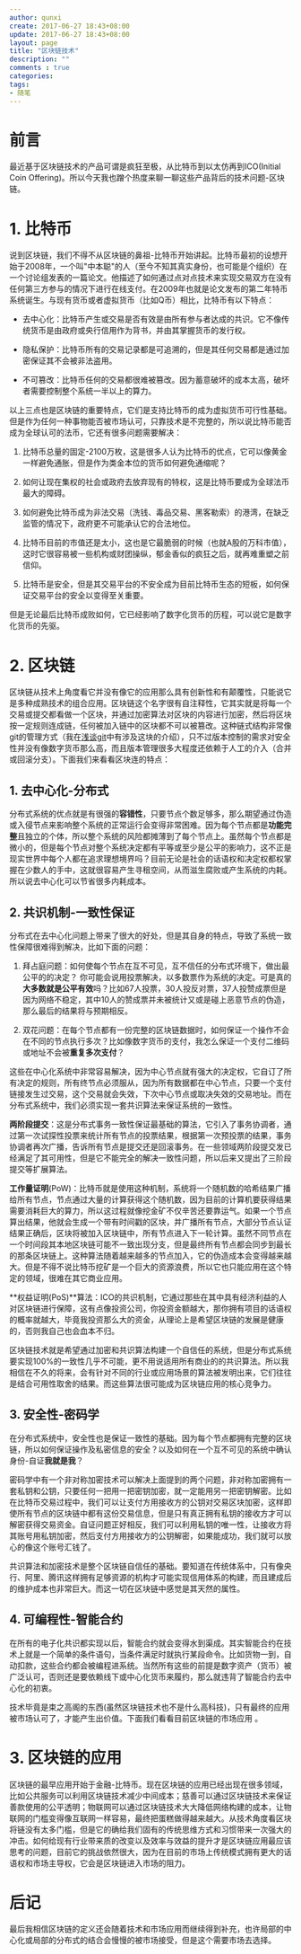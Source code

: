```yaml
---
author: qunxi
create: 2017-06-27 18:43+08:00
update: 2017-06-27 18:43+08:00
layout: page
title: "区块链技术"
description: ""
comments : true
categories:
tags:
- 随笔
---
```

# 前言

最近基于区块链技术的产品可谓是疯狂至极，从比特币到以太仿再到ICO(Initial Coin Offering)。所以今天我也蹭个热度来聊一聊这些产品背后的技术问题-区块链。

<!--more-->

# 1. 比特币

说到区块链，我们不得不从区块链的鼻祖-比特币开始讲起。比特币最初的设想开始于2008年，一个叫"中本聪"的人（至今不知其真实身份，也可能是个组织）在一个讨论组发表的一篇论文。他描述了如何通过点对点技术来实现交易双方在没有任何第三方参与的情况下进行在线支付。在2009年也就是论文发布的第二年特币系统诞生。与现有货币或者虚拟货币（比如Q币）相比，比特币有以下特点：

* 去中心化：比特币产生或交易是否有效是由所有参与者达成的共识。它不像传统货币是由政府或央行信用作为背书，并由其掌握货币的发行权。

* 隐私保护：比特币所有的交易记录都是可追溯的，但是其任何交易都是通过加密保证其不会被非法盗用。

* 不可篡改：比特币任何的交易都很难被篡改。因为蓄意破坏的成本太高，破坏者需要控制整个系统一半以上的算力。

以上三点也是区块链的重要特点，它们是支持比特币的成为虚拟货币可行性基础。但是作为任何一种事物能否被市场认可，只靠技术是不完整的，所以说比特币能否成为全球认可的法币，它还有很多问题需要解决：

1. 比特币总量的固定-2100万枚，这是很多人认为比特币的优点，它可以像黄金一样避免通胀，但是作为类金本位的货币如何避免通缩呢？

2. 如何让现在集权的社会或政府去放弃现有的特权，这是比特币要成为全球法币最大的障碍。

3. 如何避免比特币成为非法交易（洗钱、毒品交易、黑客勒索）的港湾，在缺乏监管的情况下，政府更不可能承认它的合法地位。

4. 比特币目前的市值还是太小，这也是它最脆弱的时候（也就A股的万科市值），这时它很容易被一些机构或财团操纵，郁金香似的疯狂之后，就再难重塑之前信仰。

5. 比特币是安全，但是其交易平台的不安全成为目前比特币生态的短板，如何保证交易平台的安全以变得至关重要。

但是无论最后比特币成败如何，它已经影响了数字化货币的历程，可以说它是数字化货币的先驱。

# 2. 区块链

区块链从技术上角度看它并没有像它的应用那么具有创新性和有颠覆性，只能说它是多种成熟技术的组合应用。区块链这个名字很有自注释性，它其实就是将每一个交易或提交都看做一个区块，并通过加密算法对区块的内容进行加密，然后将区块按一定规则连成链，任何被加入链中的区块都不可以被篡改。这种链式结构非常像git的管理方式（我在[浅谈git](https://qunxi.github.io/2016/12/05/git-inside.html)中有涉及这块的介绍），只不过版本控制的需求对安全性并没有像数字货币那么高，而且版本管理很多大程度还依赖于人工的介入（合并或回滚分支）。下面我们来看看区块连的特点：

## 1. 去中心化-分布式

分布式系统的优点就是有很强的**容错性**，只要节点个数足够多，那么期望通过伪造或入侵节点来影响整个系统的正常运行会变得非常困难。因为每个节点都是**功能完整**且独立的个体，所以整个系统的风险都摊薄到了每个节点上。虽然每个节点都是微小的，但是每个节点对整个系统决定都有平等或至少是公平的影响力，这不正是现实世界中每个人都在追求理想境界吗？目前无论是社会的话语权和决定权都权掌握在少数人的手中，这就很容易产生寻租空间，从而滋生腐败或产生系统的内耗。所以说去中心化可以节省很多内耗成本。

## 2. 共识机制-一致性保证

分布式在去中心化问题上带来了很大的好处，但是其自身的特点，导致了系统一致性保障很难得到解决，比如下面的问题：

1. 拜占庭问题：如何使每个节点在互不可见，互不信任的分布式环境下，做出最公平的的决定？ 你可能会说用投票解决，以多数票作为系统的决定。可是真的**大多数就是公平有效**吗？比如67人投票，30人投反对票，37人投赞成票但是因为网络不稳定，其中10人的赞成票并未被统计又或是碰上恶意节点的伪造，那么最后的结果将与预期相反。

2. 双花问题：在每个节点都有一份完整的区块链数据时，如何保证一个操作不会在不同的节点执行多次？比如像数字货币的支付，我怎么保证一个支付二维码或地址不会被**重复多次支付**？

这些在中心化系统中非常容易解决，因为中心节点就有强大的决定权，它自订了所有决定的规则，所有终节点必须服从，因为所有数据都在中心节点，只要一个支付链接发生过交易，这个交易就会失效，下次中心节点或取决失效的交易地址。而在分布式系统中，我们必须实现一套共识算法来保证系统的一致性。

**两阶段提交**：这是分布式事务一致性保证最基础的算法，它引入了事务协调者，通过第一次试探性投票来统计所有节点的投票结果，根据第一次预投票的结果，事务协调者再次广播，告诉所有节点是提交还是回滚事务。在一些领域两阶段提交发已经满足了其可用性，但是它不能完全的解决一致性问题，所以后来又提出了三阶段提交等扩展算法。

**工作量证明**(PoW)：比特币就是使用这种机制，系统将一个随机数的哈希结果广播给所有节点，节点通过大量的计算获得这个随机数，因为目前的计算机要获得结果需要消耗巨大的算力，所以这过程就像挖金矿不仅辛苦还要靠运气。如果一个节点算出结果，他就会生成一个带有时间戳的区块，并广播所有节点，大部分节点认证结果正确后，区块将被加入区块链中，所有节点进入下一轮计算。虽然不同节点在一个时间段其本地区块链可能不一致出现分支，但是最终所有节点都会同步到最长的那条区块链上。这种算法随着越来越多的节点加入，它的伪造成本会变得越来越大。但是不得不说比特币挖矿是一个巨大的资源浪费，所以它也只能应用在这个特定的领域，很难在其它商业应用。

**权益证明(PoS)**算法：ICO的共识机制，它通过那些在其中具有经济利益的人对区块链进行保障，这有点像投资公司，你投资金额越大，那你拥有项目的话语权的概率就越大，毕竟我投资那么大的资金，从理论上是希望区块链的发展是健康的，否则我自己也会血本不归。

区块链技术就是希望通过加密和共识算法构建一个自信任的系统，但是分布式系统要实现100%的一致性几乎不可能，更不用说适用所有商业的的共识算法。所以我相信在不久的将来，会有针对不同的行业或应用场景的算法被发明出来，它们往往是结合可用性取舍的结果。而这些算法很可能成为区块链应用的核心竞争力。

## 3. 安全性-密码学

在分布式系统中，安全性也是保证一致性的基础。因为每个节点都拥有完整的区块链，所以如何保证操作及私密信息的安全？以及如何在一个互不可见的系统中确认身份-自证**我就是我**？

密码学中有一个非对称加密技术可以解决上面提到的两个问题，非对称加密拥有一套私钥和公钥，只要任何一把用一把密钥加密，就一定能用另一把密钥解密。比如在比特币交易过程中，我们可以让支付方用接收方的公钥对交易区块加密，这样即使所有节点的区块链中都有这份交易信息，但是只有真正拥有私钥的接收方才可以解密获得交易资金。自证问题正好相反，我们可以利用私钥的唯一性，让接收方将其账号用私钥加密，然后支付方用接收方的公钥解密，如果能成功，我们就可以放心的像这个账号汇钱了。

共识算法和加密技术是整个区块链自信任的基础。要知道在传统体系中，只有像央行、阿里、腾讯这样拥有足够资源的机构才可能实现信用体系的构建，而且建成后的维护成本也非常巨大。而这一切在区块链中感觉是其天然的属性。

## 4. 可编程性-智能合约

在所有的电子化共识都实现以后，智能合约就会变得水到渠成。其实智能合约在技术上就是一个简单的条件语句，当条件满足时就执行某段命令。比如货物一到，自动扣款，这些合约都会被编程进系统。当然所有这些的前提是数字资产（货币）被广泛认可，否则还是要依赖线下或中心化货币来履约，那么就违背了智能合约去中心化的初衷。

技术毕竟是束之高阁的东西(虽然区块链技术也不是什么高科技)，只有最终的应用被市场认可了，才能产生出价值。下面我们看看目前区块链的市场应用 。

# 3. 区块链的应用

区块链的最早应用开始于金融-比特币。现在区块链的应用已经出现在很多领域，比如公共服务可以利用区块链技术减少中间成本；慈善可以通过区块链技术来保证善款使用的公平透明；物联网可以通过区块链技术大大降低网络构建的成本，让物联网的门槛变得像互联网一样容易，最终把蛋糕做得越来越大。从技术角度看区块将链没有太多门槛，但是它的确给我们固有的传统思维方式和习惯带来一次强大的冲击。如何给现有行业带来质的改变以及效率与效益的提升才是区块链应用最应该思考的问题，目前它的挑战依然很大，因为在目前的市场上传统模式拥有更大的话语权和市场主导权，它会是区块链进入市场的阻力。

# 后记

最后我相信区块链的定义还会随着技术和市场应用而继续得到补充，也许局部的中心化或局部的分布式的结合会慢慢的被市场接受，但是这个需要市场去选择。